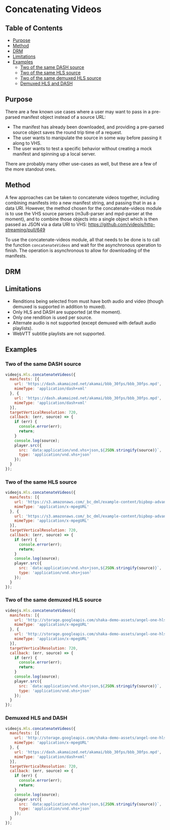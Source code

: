 # Concatenating Videos

## Table of Contents

- [Purpose](#purpose)
- [Method](#method)
- [DRM](#drm)
- [Limitations](#limitations)
- [Examples](#examples)
  - [Two of the same DASH source](#two-of-the-same-dash-source)
  - [Two of the same HLS source](#two-of-the-same-hls-source)
  - [Two of the same demuxed HLS source](#two-of-the-same-demuxed-hls-source)
  - [Demuxed HLS and DASH](#demuxed-hls-and-dash)

## Purpose

There are a few known use cases where a user may want to pass in a pre-parsed manifest object instead of a source URL:

* The manifest has already been downloaded, and providing a pre-parsed source object saves the round trip time of a request.
* The user wants to manipulate the source in some way before passing it along to VHS.
* The user wants to test a specific behavior without creating a mock manifest and spinning up a local server.

There are probably many other use-cases as well, but these are a few of the more standout ones.

## Method

A few approaches can be taken to concatenate videos together, including combining manifests into a new manifest string, and passing that in as a data URI. However, the method chosen for the concatenate-videos module is to use the VHS source parsers (m3u8-parser and mpd-parser at the moment), and to combine those objects into a single object which is then passed as JSON via a data URI to VHS: https://github.com/videojs/http-streaming/pull/649

To use the concatenate-videos module, all that needs to be done is to call the function `concatenateVideos` and wait for the asynchronous operation to finish. The operation is asynchronous to allow for downloading of the manifests.

## DRM


## Limitations

* Renditions being selected from must have both audio and video (though demuxed is supported in addition to muxed).
* Only HLS and DASH are supported (at the moment).
* Only one rendition is used per source.
* Alternate audio is not supported (except demuxed with default audio playlists).
* WebVTT subtitle playlists are not supported.

## Examples

### Two of the same DASH source

```js
videojs.Hls.concatenateVideos({
  manifests: [{
    url: 'https://dash.akamaized.net/akamai/bbb_30fps/bbb_30fps.mpd',
    mimeType: 'application/dash+xml'
  }, {
    url: 'https://dash.akamaized.net/akamai/bbb_30fps/bbb_30fps.mpd',
    mimeType: 'application/dash+xml'
  }],
  targetVerticalResolution: 720,
  callback: (err, source) => {
    if (err) {
      console.error(err);
      return;
    }
    console.log(source);
    player.src({
      src: `data:application/vnd.vhs+json,${JSON.stringify(source)}`,
      type: 'application/vnd.vhs+json'
    });
  }
});
```

### Two of the same HLS source

```js
videojs.Hls.concatenateVideos({
  manifests: [{
    url: 'https://s3.amazonaws.com/_bc_dml/example-content/bipbop-advanced/bipbop_16x9_variant.m3u8',
    mimeType: 'application/x-mpegURL'
  }, {
    url: 'https://s3.amazonaws.com/_bc_dml/example-content/bipbop-advanced/bipbop_16x9_variant.m3u8',
    mimeType: 'application/x-mpegURL'
  }],
  targetVerticalResolution: 720,
  callback: (err, source) => {
    if (err) {
      console.error(err);
      return;
    }
    console.log(source);
    player.src({
      src: `data:application/vnd.vhs+json,${JSON.stringify(source)}`,
      type: 'application/vnd.vhs+json'
    });
  }
});
```

### Two of the same demuxed HLS source

```js
videojs.Hls.concatenateVideos({
  manifests: [{
    url: 'http://storage.googleapis.com/shaka-demo-assets/angel-one-hls/hls.m3u8',
    mimeType: 'application/x-mpegURL'
  }, {
    url: 'http://storage.googleapis.com/shaka-demo-assets/angel-one-hls/hls.m3u8',
    mimeType: 'application/x-mpegURL'
  }],
  targetVerticalResolution: 720,
  callback: (err, source) => {
    if (err) {
      console.error(err);
      return;
    }
    console.log(source);
    player.src({
      src: `data:application/vnd.vhs+json,${JSON.stringify(source)}`,
      type: 'application/vnd.vhs+json'
    });
  }
});
```

### Demuxed HLS and DASH

```js
videojs.Hls.concatenateVideos({
  manifests: [{
    url: 'http://storage.googleapis.com/shaka-demo-assets/angel-one-hls/hls.m3u8',
    mimeType: 'application/x-mpegURL'
  }, {
    url: 'https://dash.akamaized.net/akamai/bbb_30fps/bbb_30fps.mpd',
    mimeType: 'application/dash+xml'
  }],
  targetVerticalResolution: 720,
  callback: (err, source) => {
    if (err) {
      console.error(err);
      return;
    }
    console.log(source);
    player.src({
      src: `data:application/vnd.vhs+json,${JSON.stringify(source)}`,
      type: 'application/vnd.vhs+json'
    });
  }
});
```
